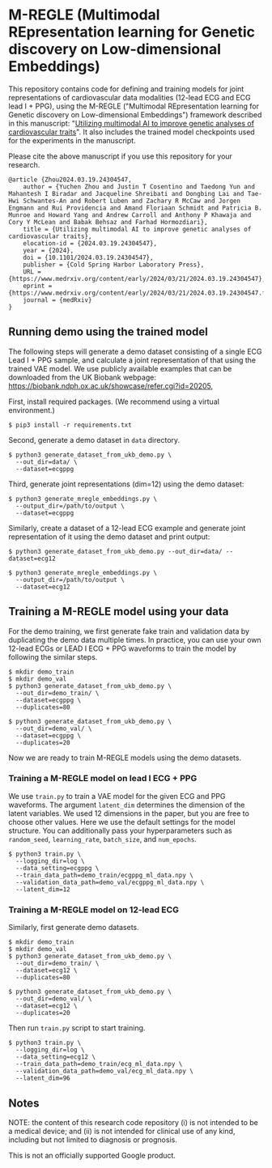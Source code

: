 # M-REGLE (Multimodal REpresentation learning for Genetic discovery on Low-dimensional Embeddings)

This repository contains code for defining and training models for joint
representations of cardiovascular data modalities (12-lead ECG and ECG lead I +
PPG), using the M-REGLE ("Multimodal REpresentation learning for Genetic
discovery on Low-dimensional Embeddings") framework described in this
manuscript:
"[Utilizing multimodal AI to improve genetic analyses of cardiovascular traits](https://www.medrxiv.org/content/10.1101/2024.03.19.24304547v1)".
It also includes the trained model checkpoints used for the experiments in the
manuscript.

Please cite the above manuscript if you use this repository for your research.

```
@article {Zhou2024.03.19.24304547,
	author = {Yuchen Zhou and Justin T Cosentino and Taedong Yun and Mahantesh I Biradar and Jacqueline Shreibati and Dongbing Lai and Tae-Hwi Schwantes-An and Robert Luben and Zachary R McCaw and Jorgen Engmann and Rui Providencia and Amand Floriaan Schmidt and Patricia B. Munroe and Howard Yang and Andrew Carroll and Anthony P Khawaja and Cory Y McLean and Babak Behsaz and Farhad Hormozdiari},
	title = {Utilizing multimodal AI to improve genetic analyses of cardiovascular traits},
	elocation-id = {2024.03.19.24304547},
	year = {2024},
	doi = {10.1101/2024.03.19.24304547},
	publisher = {Cold Spring Harbor Laboratory Press},
	URL = {https://www.medrxiv.org/content/early/2024/03/21/2024.03.19.24304547},
	eprint = {https://www.medrxiv.org/content/early/2024/03/21/2024.03.19.24304547.full.pdf},
	journal = {medRxiv}
}
```


## Running demo using the trained model

The following steps will generate a demo dataset consisting of a single ECG Lead
I + PPG sample, and calculate a joint representation of that using the trained
VAE model. We use publicly available examples that can be downloaded from the UK
Biobank webpage: https://biobank.ndph.ox.ac.uk/showcase/refer.cgi?id=20205,

First, install required packages. (We recommend using a virtual environment.)

```
$ pip3 install -r requirements.txt
```

Second, generate a demo dataset in `data` directory.

```
$ python3 generate_dataset_from_ukb_demo.py \
  --out_dir=data/ \
  --dataset=ecgppg
```

Third, generate joint representations (dim=12) using the demo dataset:

```
$ python3 generate_mregle_embeddings.py \
  --output_dir=/path/to/output \
  --dataset=ecgppg
```

Similarly, create a dataset of a 12-lead ECG example and generate joint
representation of it using the demo dataset and print output:

```
$ python3 generate_dataset_from_ukb_demo.py --out_dir=data/ --dataset=ecg12

$ python3 generate_mregle_embeddings.py \
  --output_dir=/path/to/output \
  --dataset=ecg12
```

## Training a M-REGLE model using your data

For the demo training, we first generate fake train and validation data by
duplicating the demo data multiple times. In practice, you can use your own
12-lead ECGs or LEAD I ECG + PPG waveforms to train the model by following the
similar steps.

```
$ mkdir demo_train
$ mkdir demo_val
$ python3 generate_dataset_from_ukb_demo.py \
  --out_dir=demo_train/ \
  --dataset=ecgppg \
  --duplicates=80

$ python3 generate_dataset_from_ukb_demo.py \
  --out_dir=demo_val/ \
  --dataset=ecgppg \
  --duplicates=20
```

Now we are ready to train M-REGLE models using the demo datasets.

### Training a M-REGLE model on lead I ECG + PPG

We use `train.py` to train a VAE model for the given ECG and PPG waveforms. The
argument `latent_dim` determines the dimension of the latent variables. We used
12 dimensions in the paper, but you are free to choose other values. Here we use
the default settings for the model structure. You can additionally pass your
hyperparameters such as `random_seed`, `learning_rate`, `batch_size`, and
`num_epochs`.

```
$ python3 train.py \
  --logging_dir=log \
  --data_setting=ecgppg \
  --train_data_path=demo_train/ecgppg_ml_data.npy \
  --validation_data_path=demo_val/ecgppg_ml_data.npy \
  --latent_dim=12
```

### Training a M-REGLE model on 12-lead ECG

Similarly, first generate demo datasets.
```
$ mkdir demo_train
$ mkdir demo_val
$ python3 generate_dataset_from_ukb_demo.py \
  --out_dir=demo_train/ \
  --dataset=ecg12 \
  --duplicates=80

$ python3 generate_dataset_from_ukb_demo.py \
  --out_dir=demo_val/ \
  --dataset=ecg12 \
  --duplicates=20
```

Then run `train.py` script to start training.

```
$ python3 train.py \
  --logging_dir=log \
  --data_setting=ecg12 \
  --train_data_path=demo_train/ecg_ml_data.npy \
  --validation_data_path=demo_val/ecg_ml_data.npy \
  --latent_dim=96
```

## Notes

NOTE: the content of this research code repository
(i) is not intended to be a medical device; and
(ii) is not intended for clinical use of any kind, including but not limited to
diagnosis or prognosis.

This is not an officially supported Google product.
